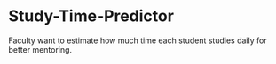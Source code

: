 # Study-Time-Predictor
Faculty want to estimate how much time each student studies daily for better mentoring.

